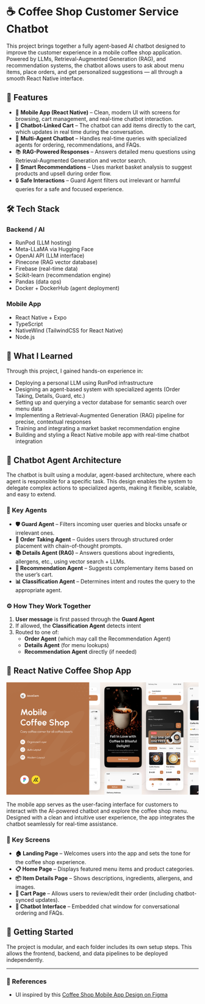 # ☕ Coffee Shop Customer Service Chatbot

This project brings together a fully agent-based AI chatbot designed to improve the customer experience in a mobile coffee shop application. Powered by LLMs, Retrieval-Augmented Generation (RAG), and recommendation systems, the chatbot allows users to ask about menu items, place orders, and get personalized suggestions — all through a smooth React Native interface.

## 🚀 Features

- 📱 **Mobile App (React Native)** – Clean, modern UI with screens for browsing, cart management, and real-time chatbot interaction.
- 🛒 **Chatbot-Linked Cart** – The chatbot can add items directly to the cart, which updates in real time during the conversation.
- 🤖 **Multi-Agent Chatbot** – Handles real-time queries with specialized agents for ordering, recommendations, and FAQs.
- 📚 **RAG-Powered Responses** – Answers detailed menu questions using Retrieval-Augmented Generation and vector search.
- 🎯 **Smart Recommendations** – Uses market basket analysis to suggest products and upsell during order flow.
- 🔒 **Safe Interactions** – Guard Agent filters out irrelevant or harmful queries for a safe and focused experience.


## 🛠️ Tech Stack

### Backend / AI
- RunPod (LLM hosting)
- Meta-LLaMA via Hugging Face
- OpenAI API (LLM interface)
- Pinecone (RAG vector database)
- Firebase (real-time data)
- Scikit-learn (recommendation engine)
- Pandas (data ops)
- Docker + DockerHub (agent deployment)

### Mobile App
- React Native + Expo
- TypeScript
- NativeWind (TailwindCSS for React Native)
- Node.js


## 🔧 What I Learned

Through this project, I gained hands-on experience in:

- Deploying a personal LLM using RunPod infrastructure  
- Designing an agent-based system with specialized agents (Order Taking, Details, Guard, etc.)  
- Setting up and querying a vector database for semantic search over menu data  
- Implementing a Retrieval-Augmented Generation (RAG) pipeline for precise, contextual responses  
- Training and integrating a market basket recommendation engine  
- Building and styling a React Native mobile app with real-time chatbot integration


## 🤖 Chatbot Agent Architecture

The chatbot is built using a modular, agent-based architecture, where each agent is responsible for a specific task. This design enables the system to delegate complex actions to specialized agents, making it flexible, scalable, and easy to extend.

### 🔑 Key Agents

- **🛡️ Guard Agent** – Filters incoming user queries and blocks unsafe or irrelevant ones.
- **📝 Order Taking Agent** – Guides users through structured order placement with chain-of-thought prompts.
- **📚 Details Agent (RAG)** – Answers questions about ingredients, allergens, etc., using vector search + LLMs.
- **🎯 Recommendation Agent** – Suggests complementary items based on the user’s cart.
- **📊 Classification Agent** – Determines intent and routes the query to the appropriate agent.

### ⚙️ How They Work Together

1. **User message** is first passed through the **Guard Agent**
2. If allowed, the **Classification Agent** detects intent
3. Routed to one of:
   - **Order Agent** (which may call the Recommendation Agent)
   - **Details Agent** (for menu lookups)
   - **Recommendation Agent** directly (if needed)


## 📱 React Native Coffee Shop App

![App Preview](./images/mobile_app.png)

The mobile app serves as the user-facing interface for customers to interact with the AI-powered chatbot and explore the coffee shop menu. Designed with a clean and intuitive user experience, the app integrates the chatbot seamlessly for real-time assistance.

### 🧩 Key Screens

- **🏠 Landing Page** – Welcomes users into the app and sets the tone for the coffee shop experience.
- **📋 Home Page** – Displays featured menu items and product categories.
- **📦 Item Details Page** – Shows descriptions, ingredients, allergens, and images.
- **🛒 Cart Page** – Allows users to review/edit their order (including chatbot-synced updates).
- **💬 Chatbot Interface** – Embedded chat window for conversational ordering and FAQs.

## 🧪 Getting Started

The project is modular, and each folder includes its own setup steps. This allows the frontend, backend, and data pipelines to be deployed independently.

---

### 🧩 References

- UI inspired by this [Coffee Shop Mobile App Design on Figma](https://www.figma.com/design/PKEMJtsntUgQcN5xAIelkx/Coffee-Shop-Mobile-App-Design--Community-?node-id=421-1221&t=pVDlmECRgUOTj7xk-0)


